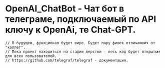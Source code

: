 # OpenAI_ChatBot - Чат бот в телеграме, подключаемый по API ключу к OpenAi, те Chat-GPT.
    // В будущем, функционал будет шире. Будет пару фишек отличаюших от "коллег". 
    // Пока проект находиться на стадии верстки - весь код будет открытым для всех пользователей. 
    // https://github.com/telegraf/telegraf - документация.
